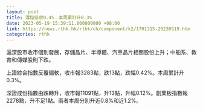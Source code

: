 ```yaml
---
layout: post
title: 滬指低收0.4%　本周累計升0.3%
date: 2023-05-19 15:39:11.000000000 +08:00
link: https://news.rthk.hk/rthk/ch/component/k2/1701315-20230519.htm
categories: rthk
---
```


滬深股市收市個別發展，存儲晶片、半導體、汽車晶片相關股份上升；中船系、教育和傳媒股則下跌。

上證綜合指數反覆偏軟，收市報3283點，跌13點，跌幅0.42%。本周累計升0.3%。

深證成份指數由跌轉升，收市報11091點，升13點，升幅0.12%。創業板指數報2278點，升不足1點。兩者本周分別升近0.8%和近1.2%。
